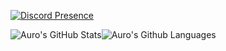 [![Discord Presence](https://lanyard-profile-readme.vercel.app/api/:686993057656209426)](https://discord.com/users/:686993057656209426)

![Auro's GitHub Stats](https://github-readme-stats.vercel.app/api?username=Aurolytical&show_icons=true&theme=tokyonight)![Auro's Github Languages](https://github-readme-stats.vercel.app/api/top-langs/?username=Aurolytical&theme=tokyonight)
